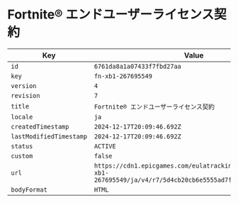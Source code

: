 # Fortnite® エンドユーザーライセンス契約

| Key | Value |
| --- | ----- |
| `id` | `6761da8a1a07433f7fbd27aa` |
| `key` | `fn-xb1-267695549` |
| `version` | `4` |
| `revision` | `7` |
| `title` | `Fortnite® エンドユーザーライセンス契約` |
| `locale` | `ja` |
| `createdTimestamp` | `2024-12-17T20:09:46.692Z` |
| `lastModifiedTimestamp` | `2024-12-17T20:09:46.692Z` |
| `status` | `ACTIVE` |
| `custom` | `false` |
| `url` | `https://cdn1.epicgames.com/eulatracking-download/fn-xb1-267695549/ja/v4/r7/5d4cb20cb6e5555ad7fd74df534d286e.pdf` |
| `bodyFormat` | `HTML` |
